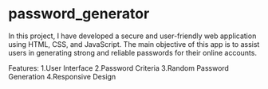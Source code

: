 # password_generator

In this project, I have developed a secure and user-friendly web application using HTML, CSS, and JavaScript. The main objective of this app is to assist users in generating strong and reliable passwords for their online accounts.

Features:
1.User Interface
2.Password Criteria
3.Random Password Generation
4.Responsive Design
